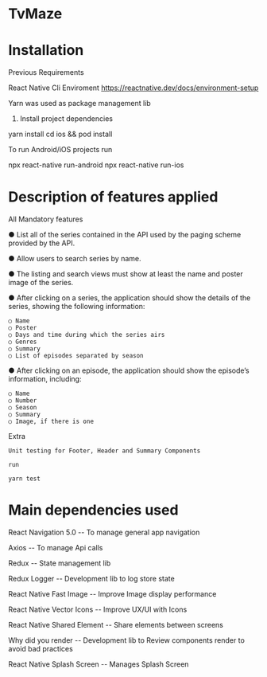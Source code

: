 # TvMaze

# Installation

Previous Requirements
 
React Native Cli Enviroment
https://reactnative.dev/docs/environment-setup 

Yarn was used as package management lib

1. Install project dependencies

yarn install
cd ios && pod install

To run Android/iOS projects run

npx react-native run-android 
npx react-native run-ios


# Description of features applied 

All Mandatory features

● List all of the series contained in the API used by the paging scheme provided by the API.

● Allow users to search series by name. 

● The listing and search views must show at least the name and poster image of the series.

● After clicking on a series, the application should show the details of the series, showing the following information: 

    ○ Name 
    ○ Poster 
    ○ Days and time during which the series airs 
    ○ Genres 
    ○ Summary 
    ○ List of episodes separated by season 
    
● After clicking on an episode, the application should show the episode’s information, including: 

    ○ Name 
    ○ Number 
    ○ Season 
    ○ Summary 
    ○ Image, if there is one 

Extra 

    Unit testing for Footer, Header and Summary Components

    run

    yarn test

# Main dependencies used

React Navigation 5.0 -- To manage general app navigation

Axios -- To manage Api calls

Redux -- State management lib

Redux Logger -- Development lib to log store state

React Native Fast Image -- Improve Image display performance

React Native Vector Icons -- Improve UX/UI with Icons

React Native Shared Element -- Share elements between screens

Why did you render -- Development lib to Review components render to avoid bad practices

React Native Splash Screen -- Manages Splash Screen